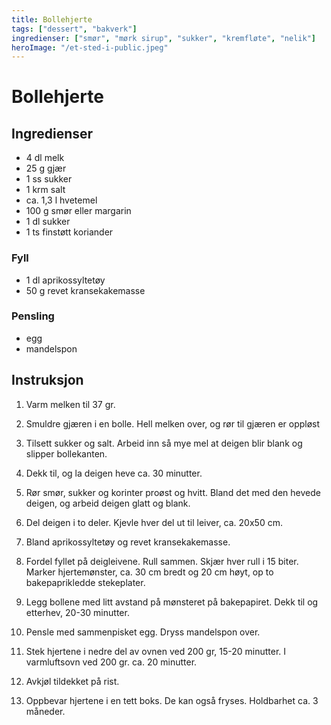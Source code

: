 ```yaml
---
title: Bollehjerte
tags: ["dessert", "bakverk"]
ingredienser: ["smør", "mørk sirup", "sukker", "kremfløte", "nelik"]
heroImage: "/et-sted-i-public.jpeg"
---
```


# Bollehjerte

## Ingredienser

- 4 dl melk
- 25 g gjær
- 1 ss sukker
- 1 krm salt
- ca. 1,3 l hvetemel
- 100 g smør eller margarin
- 1 dl sukker
- 1 ts finstøtt koriander

### Fyll

- 1 dl aprikossyltetøy
- 50 g revet kransekakemasse

### Pensling

- egg
- mandelspon

## Instruksjon

1. Varm melken til 37 gr.

2. Smuldre gjæren i en bolle. Hell melken over, og rør til gjæren er oppløst

3. Tilsett sukker og salt. Arbeid inn så mye mel at deigen blir blank og slipper bollekanten.

4. Dekk til, og la deigen heve ca. 30 minutter.

5. Rør smør, sukker og korinter proøst og hvitt. Bland det med den hevede deigen, og arbeid deigen glatt og blank.

6. Del deigen i to deler. Kjevle hver del ut til leiver, ca. 20x50 cm.

7. Bland aprikossyltetøy og revet kransekakemasse.

8. Fordel fyllet på deigleivene. Rull sammen. Skjær hver rull i 15 biter. Marker hjertemønster, ca. 30 cm bredt og 20 cm høyt, op to bakepaprikledde stekeplater.

9. Legg bollene med litt avstand på mønsteret på bakepapiret. Dekk til og etterhev, 20-30 minutter.

10. Pensle med sammenpisket egg. Dryss mandelspon over.

11. Stek hjertene i nedre del av ovnen ved 200 gr, 15-20 minutter. I varmluftsovn ved 200 gr. ca. 20 minutter.

12. Avkjøl tildekket på rist.

13. Oppbevar hjertene i en tett boks. De kan også fryses. Holdbarhet ca. 3 måneder.
